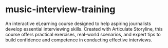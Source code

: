# music-interview-training
An interactive eLearning course designed to help aspiring journalists develop essential interviewing skills. Created with Articulate Storyline, this course offers practical exercises, real-world scenarios, and expert tips to build confidence and competence in conducting effective interviews.
